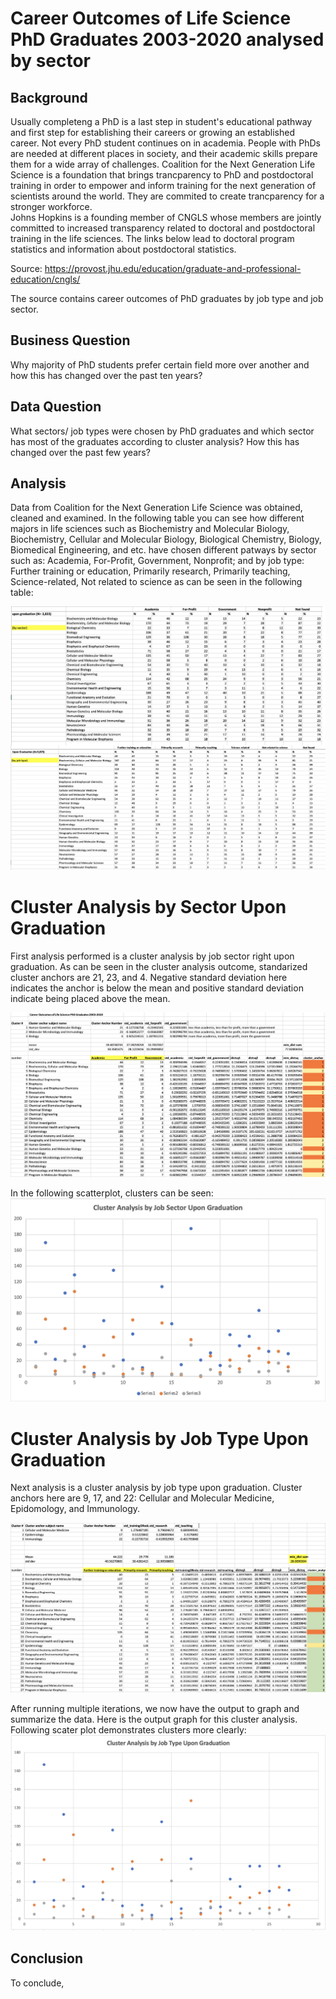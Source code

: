 # Career Outcomes of Life Science PhD Graduates 2003-2020 analysed by sector 

## Background 

Usually completeng a PhD is a last step in student's educational pathway and first step for establishing their careers or growing an established career. Not every PhD student continues on in academia. People with PhDs are needed at different places in society, and their academic skills prepare them for a wide array of challenges. 
Coalition for the Next Generation Life Science is a foundation that brings trancparency to PhD and postdoctoral training in order to empower and inform training for the next generation of scientists around the world. They are commited to create trancparency for a stronger workforce.  
Johns Hopkins is a founding member of CNGLS whose members are jointly committed to increased transparency related to doctoral and postdoctoral training in the life sciences. The links below lead to doctoral program statistics and information about postdoctoral statistics. 

Source: https://provost.jhu.edu/education/graduate-and-professional-education/cngls/

The source contains career outcomes of PhD graduates by job type and job sector. 

## Business Question

Why majority of PhD students prefer certain field more over another and how this has changed over the past ten years?

## Data Question 

What sectors/ job types were chosen by PhD graduates and which sector has most of the graduates according to cluster analysis? How this has changed over the past few years?

## Analysis 

Data from Coalition for the Next Generation Life Science was obtained, cleaned and examined. In the following table you can see how different majors in life sciences such as Biochemistry and Molecular Biology, Biochemistry, Cellular and Molecular Biology, Biological Chemistry, Biology, Biomedical Engineering, and etc. have chosen different patways by sector such as: Academia, For-Profit, Government, Nonprofit; and by job type: Further training or education, Primarily research, Primarily teaching, Science-related, Not related to science as can be seen in the following table: 

![](https://github.com/DurdonaG/career_outcomes_PhD_Graduates_JHU/blob/main/Images/General%20Data%20Display.png) 

# Cluster Analysis by Sector Upon Graduation #

First analysis performed is a cluster analysis by job sector right upon graduation. As can be seen in the cluster analysis outcome, standarized cluster anchors are 21, 23, and 4. Negative standard deviation here indicates the anchor is below the mean and positive standard deviation indicate being placed above the mean. 

![](https://github.com/DurdonaG/career_outcomes_PhD_Graduates_JHU/blob/main/Images/Screen%20Shot%202021-03-29%20at%209.40.41%20PM.png)

In the following scatterplot, clusters can be seen: 
![](https://github.com/DurdonaG/career_outcomes_PhD_Graduates_JHU/blob/main/Images/clustera%20by%20job%20sector.png)

# Cluster Analysis by Job Type Upon Graduation #

Next analysis is a cluster analysis by job type upon graduation. Cluster anchors here are 9, 17, and 22: Cellular and Molecular Medicine, Epidomology, and Immunology. 

![](https://github.com/DurdonaG/career_outcomes_PhD_Graduates_JHU/blob/main/Images/ClusterAnalysis%20By%20Job%20Tyoe%20.png)

After running multiple iterations, we now have the output to graph and summarize the data. Here is the output graph for this cluster analysis. Following scater plot demonstrates clusters more clearly: 
![](https://github.com/DurdonaG/career_outcomes_PhD_Graduates_JHU/blob/main/Images/Graph%20by%20Job%20type.png)

## Conclusion 

To conclude, 

